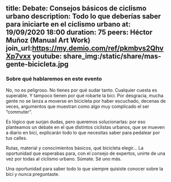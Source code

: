 title: Debate: Consejos básicos de ciclismo urbano
description: Todo lo que deberías saber para iniciarte en el ciclismo urbano
at: 19/09/2020 18:00
duration: 75
peers: Héctor Muñoz (Manual Art Work)
join_url:https://my.demio.com/ref/pkmbvs2QhvXp7vxx
youtube:
share_img:/static/share/mas-gente-bicicleta.jpg
----
### Sobre qué hablaremos en este evento

No, no es peligroso. No tienes por qué sudar tanto. Cualquier cuesta es superable. Y tampoco tienen por qué robarte la bici. Por desgracia, mucha gente no se lanza a moverse en bicicleta por haber escuchado, decenas de veces, argumentos que muestran como algo muy complicado el ser “commuter”.

Es lógico que surjan dudas, pero queremos solucionarlas: por eso planteamos un debate en el que distintos ciclistas urbanos, que se mueven a diario en bici, explicarán todo lo que necesitas saber para pedalear por tus calles.

Rutas, material y conocimientos básicos, qué bicicleta elegir… La oportunidad que esperabas para, con el consejo de expertos, unirte de una vez por todas al ciclismo urbano. Súmate. Sé uno más. 

Una oportunidad para saber todo lo que siempre quisiste conocer sobre la bici y nunca preguntaste.
